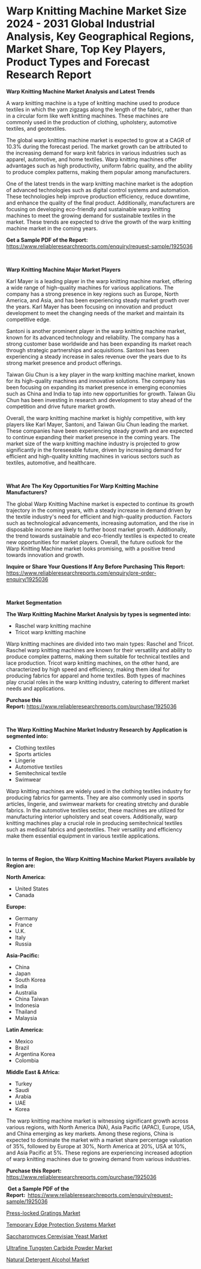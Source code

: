 <p><h1>Warp Knitting Machine Market Size 2024 - 2031 Global Industrial Analysis, Key Geographical Regions, Market Share, Top Key Players, Product Types and Forecast Research Report</h1></p><p><strong>Warp Knitting Machine Market Analysis and Latest Trends</strong></p>
<p><p>A warp knitting machine is a type of knitting machine used to produce textiles in which the yarn zigzags along the length of the fabric, rather than in a circular form like weft knitting machines. These machines are commonly used in the production of clothing, upholstery, automotive textiles, and geotextiles.</p><p>The global warp knitting machine market is expected to grow at a CAGR of 10.3% during the forecast period. The market growth can be attributed to the increasing demand for warp knit fabrics in various industries such as apparel, automotive, and home textiles. Warp knitting machines offer advantages such as high productivity, uniform fabric quality, and the ability to produce complex patterns, making them popular among manufacturers.</p><p>One of the latest trends in the warp knitting machine market is the adoption of advanced technologies such as digital control systems and automation. These technologies help improve production efficiency, reduce downtime, and enhance the quality of the final product. Additionally, manufacturers are focusing on developing eco-friendly and sustainable warp knitting machines to meet the growing demand for sustainable textiles in the market. These trends are expected to drive the growth of the warp knitting machine market in the coming years.</p></p>
<p><strong>Get a Sample PDF of the Report:&nbsp;</strong> <a href="https://www.reliableresearchreports.com/enquiry/request-sample/1925036">https://www.reliableresearchreports.com/enquiry/request-sample/1925036</a></p>
<p>&nbsp;</p>
<p><strong>Warp Knitting Machine Major Market Players</strong></p>
<p><p>Karl Mayer is a leading player in the warp knitting machine market, offering a wide range of high-quality machines for various applications. The company has a strong presence in key regions such as Europe, North America, and Asia, and has been experiencing steady market growth over the years. Karl Mayer has been focusing on innovation and product development to meet the changing needs of the market and maintain its competitive edge.</p><p>Santoni is another prominent player in the warp knitting machine market, known for its advanced technology and reliability. The company has a strong customer base worldwide and has been expanding its market reach through strategic partnerships and acquisitions. Santoni has been experiencing a steady increase in sales revenue over the years due to its strong market presence and product offerings.</p><p>Taiwan Giu Chun is a key player in the warp knitting machine market, known for its high-quality machines and innovative solutions. The company has been focusing on expanding its market presence in emerging economies such as China and India to tap into new opportunities for growth. Taiwan Giu Chun has been investing in research and development to stay ahead of the competition and drive future market growth.</p><p>Overall, the warp knitting machine market is highly competitive, with key players like Karl Mayer, Santoni, and Taiwan Giu Chun leading the market. These companies have been experiencing steady growth and are expected to continue expanding their market presence in the coming years. The market size of the warp knitting machine industry is projected to grow significantly in the foreseeable future, driven by increasing demand for efficient and high-quality knitting machines in various sectors such as textiles, automotive, and healthcare.</p></p>
<p>&nbsp;</p>
<p><strong>What Are The Key Opportunities For Warp Knitting Machine Manufacturers?</strong></p>
<p><p>The global Warp Knitting Machine market is expected to continue its growth trajectory in the coming years, with a steady increase in demand driven by the textile industry's need for efficient and high-quality production. Factors such as technological advancements, increasing automation, and the rise in disposable income are likely to further boost market growth. Additionally, the trend towards sustainable and eco-friendly textiles is expected to create new opportunities for market players. Overall, the future outlook for the Warp Knitting Machine market looks promising, with a positive trend towards innovation and growth.</p></p>
<p><strong>Inquire or Share Your Questions If Any Before Purchasing This Report:</strong> <a href="https://www.reliableresearchreports.com/enquiry/pre-order-enquiry/1925036">https://www.reliableresearchreports.com/enquiry/pre-order-enquiry/1925036</a></p>
<p>&nbsp;</p>
<p><strong>Market Segmentation</strong></p>
<p><strong>The Warp Knitting Machine Market Analysis by types is segmented into:</strong></p>
<p><ul><li>Raschel warp knitting machine</li><li>Tricot warp knitting machine</li></ul></p>
<p><p>Warp knitting machines are divided into two main types: Raschel and Tricot. Raschel warp knitting machines are known for their versatility and ability to produce complex patterns, making them suitable for technical textiles and lace production. Tricot warp knitting machines, on the other hand, are characterized by high speed and efficiency, making them ideal for producing fabrics for apparel and home textiles. Both types of machines play crucial roles in the warp knitting industry, catering to different market needs and applications.</p></p>
<p><strong>Purchase this Report:&nbsp;</strong><a href="https://www.reliableresearchreports.com/purchase/1925036">https://www.reliableresearchreports.com/purchase/1925036</a></p>
<p>&nbsp;</p>
<p><strong>The Warp Knitting Machine Market Industry Research by Application is segmented into:</strong></p>
<p><ul><li>Clothing textiles</li><li>Sports articles</li><li>Lingerie</li><li>Automotive textiles</li><li>Semitechnical textile</li><li>Swimwear</li></ul></p>
<p><p>Warp knitting machines are widely used in the clothing textiles industry for producing fabrics for garments. They are also commonly used in sports articles, lingerie, and swimwear markets for creating stretchy and durable fabrics. In the automotive textiles sector, these machines are utilized for manufacturing interior upholstery and seat covers. Additionally, warp knitting machines play a crucial role in producing semitechnical textiles such as medical fabrics and geotextiles. Their versatility and efficiency make them essential equipment in various textile applications.</p></p>
<p>&nbsp;</p>
<p><strong>In terms of Region, the Warp Knitting Machine Market Players available by Region are:</strong></p>
<p>
    <p> <strong> North America: </strong>
        <ul>
            <li>United States</li>
            <li>Canada</li>
        </ul>
        </p> 
    <p> <strong> Europe: </strong>
        <ul>
            <li>Germany</li>
            <li>France</li>
            <li>U.K.</li>
            <li>Italy</li>
            <li>Russia</li>
        </ul>
        </p> 
    <p> <strong> Asia-Pacific: </strong>
        <ul>
            <li>China</li>
            <li>Japan</li>
            <li>South Korea</li>
            <li>India</li>
            <li>Australia</li>
            <li>China Taiwan</li>
            <li>Indonesia</li>
            <li>Thailand</li>
            <li>Malaysia</li>
        </ul>
        </p> 
    <p> <strong> Latin America: </strong>
        <ul>
            <li>Mexico</li>
            <li>Brazil</li>
            <li>Argentina Korea</li>
            <li>Colombia</li>
        </ul>
        </p> 
    <p> <strong> Middle East & Africa: </strong>
        <ul>
            <li>Turkey</li>
            <li>Saudi</li>
            <li>Arabia</li>
            <li>UAE</li>
            <li>Korea</li>
        </ul>
    </p>
    </p>
<p><p>The warp knitting machine market is witnessing significant growth across various regions, with North America (NA), Asia Pacific (APAC), Europe, USA, and China emerging as key markets. Among these regions, China is expected to dominate the market with a market share percentage valuation of 35%, followed by Europe at 30%, North America at 20%, USA at 10%, and Asia Pacific at 5%. These regions are experiencing increased adoption of warp knitting machines due to growing demand from various industries.</p></p>
<p><strong>Purchase this Report: </strong><a href="https://www.reliableresearchreports.com/purchase/1925036">https://www.reliableresearchreports.com/purchase/1925036</a></p>
<p>&nbsp;<strong>Get a Sample PDF of the Report:&nbsp;&nbsp;</strong><a href="https://www.reliableresearchreports.com/enquiry/request-sample/1925036">https://www.reliableresearchreports.com/enquiry/request-sample/1925036</a></p>
<p><strong></strong></p>
<p><p><a href="https://military-diascia-e68.notion.site/Press-locked-Gratings-Market-Offer-Valuable-Insights-into-Market-Size-Market-Share-Market-Trends--c3f693d6562f4c2d9e93426107180bf0">Press-locked Gratings Market</a></p><p><a href="https://view.publitas.com/reportprime-1/temporary-edge-protection-systems-market-growth-market-trends-covid-19-impact-and-forecasts-for-period-from-2024-2031/">Temporary Edge Protection Systems Market</a></p><p><a href="https://view.publitas.com/reportprime-1/saccharomyces-cerevisiae-yeast-market-research-report-forecasted-for-period-from-2024-2031-by-market-type-market-application-and-region/">Saccharomyces Cerevisiae Yeast Market</a></p><p><a href="https://unruly-ladybug-44b.notion.site/Ultrafine-Tungsten-Carbide-Powder-Market-Provides-a-Comprehensive-Analysis-Including-a-Macro-Overvie-066982b81efa4e21b32113ce617b25ac">Ultrafine Tungsten Carbide Powder Market</a></p><p><a href="https://gentle-editor-9db.notion.site/Natural-Detergent-Alcohol-Market-Research-Report-Unlocks-Analysis-on-the-Market-Financial-Status-Ma-b23b738944874b8c977487d1c623835c">Natural Detergent Alcohol Market</a></p></p>